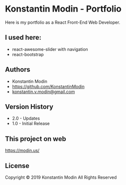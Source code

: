 # Konstantin Modin - Portfolio

Here is my portfolio as a React Front-End Web Developer.

## I used here:

-   react-awesome-slider with navigation
-   react-bootstrap

## Authors

-   Konstantin Modin
-   https://github.com/KonstantinModin
-   konstantin.v.modin@gmail.com

## Version History

-   2.0 - Updates
-   1.0 - Initial Release

## This project on web

https://modin.us/

## License

Copyright © 2019 Konstantin Modin All Rights Reserved
